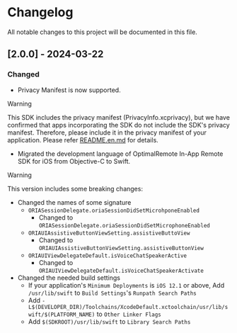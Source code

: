 # Changelog

All notable changes to this project will be documented in this file.

## [2.0.0] - 2024-03-22

### Changed

- Privacy Manifest is now supported.

> [!WARNING]
> This SDK includes the privacy manifest (PrivacyInfo.xcprivacy), but we have confirmed that apps incorporating the SDK do not include the SDK's privacy manifest.
> Therefore, please include it in the privacy manifest of your application.
> Please refer [README.en.md](./README.en.md) for details.

- Migrated the development language of OptimalRemote In-App Remote SDK for iOS from Objective-C to Swift.

> [!WARNING]
> This version includes some breaking changes:
>
> - Changed the names of some signature
>   - `ORIASessionDelegate.oriaSessionDidSetMicrohponeEnabled`
>     - Changed to `ORIASessionDelegate.oriaSessionDidSetMicrophoneEnabled`
>   - `ORIAUIAssistiveButtonViewSetting.assistiveButtoView`
>     - Changed to `ORIAUIAssistiveButtonViewSetting.assistiveButtonView`
>   - `ORIAUIViewDelegateDefault.isVoiceChatSpeakerActive`
>     - Changed to `ORIAUIViewDelegateDefault.isVoiceChatSpeakerActivate`
> - Changed the needed build settings
>   - If your application's `Minimum Deployments` is `iOS 12.1` or above, Add `/usr/lib/swift` to `Build Settings`'s `Runpath Search Paths`
>   - Add `-L$(DEVELOPER_DIR)/Toolchains/XcodeDefault.xctoolchain/usr/lib/swift/$(PLATFORM_NAME)` to `Other Linker Flags`
>   - Add `$(SDKROOT)/usr/lib/swift` to `Library Search Paths`
